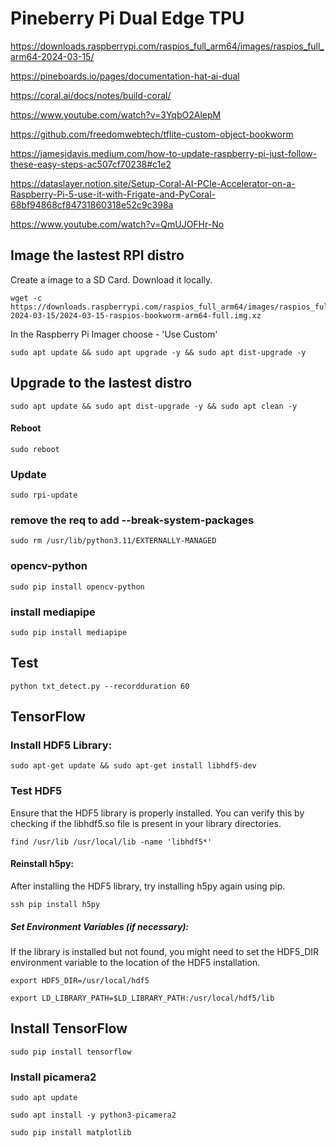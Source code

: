 # Pineberry Pi Dual Edge TPU

https://downloads.raspberrypi.com/raspios_full_arm64/images/raspios_full_arm64-2024-03-15/

https://pineboards.io/pages/documentation-hat-ai-dual

https://coral.ai/docs/notes/build-coral/

https://www.youtube.com/watch?v=3YqbO2AlepM

https://github.com/freedomwebtech/tflite-custom-object-bookworm

https://jamesjdavis.medium.com/how-to-update-raspberry-pi-just-follow-these-easy-steps-ac507cf70238#c1e2

https://dataslayer.notion.site/Setup-Coral-AI-PCIe-Accelerator-on-a-Raspberry-Pi-5-use-it-with-Frigate-and-PyCoral-68bf94868cf84731860318e52c9c398a

https://www.youtube.com/watch?v=QmUJOFHr-No

## Image the lastest RPI distro
Create a image to a SD Card. Download it locally.

```
wget -c https://downloads.raspberrypi.com/raspios_full_arm64/images/raspios_full_arm64-2024-03-15/2024-03-15-raspios-bookworm-arm64-full.img.xz
```

In the Raspberry Pi Imager choose - 'Use Custom'

```
sudo apt update && sudo apt upgrade -y && sudo apt dist-upgrade -y
```

## Upgrade to the lastest distro

```
sudo apt update && sudo apt dist-upgrade -y && sudo apt clean -y

```

#### Reboot
```
sudo reboot
```

### Update

```
sudo rpi-update
```

### remove the req to add --break-system-packages

```
sudo rm /usr/lib/python3.11/EXTERNALLY-MANAGED
```

### opencv-python
```
sudo pip install opencv-python
```


### install mediapipe
```
sudo pip install mediapipe
```

## Test
```
python txt_detect.py --recordduration 60
```

## TensorFlow

### Install HDF5 Library:

```
sudo apt-get update && sudo apt-get install libhdf5-dev
```

### Test HDF5
Ensure that the HDF5 library is properly installed. You can verify this by checking if the libhdf5.so file is present in your library directories.

```
find /usr/lib /usr/local/lib -name 'libhdf5*'
```

#### Reinstall h5py:
After installing the HDF5 library, try installing h5py again using pip.

```
ssh pip install h5py
```

##### Set Environment Variables (if necessary):
If the library is installed but not found, you might need to set the HDF5_DIR environment variable to the location of the HDF5 installation.

```
export HDF5_DIR=/usr/local/hdf5
```

```
export LD_LIBRARY_PATH=$LD_LIBRARY_PATH:/usr/local/hdf5/lib
```

## Install TensorFlow
```
sudo pip install tensorflow
```

### Install picamera2
```
sudo apt update
```
```
sudo apt install -y python3-picamera2
```
```
sudo pip install matplotlib
```






